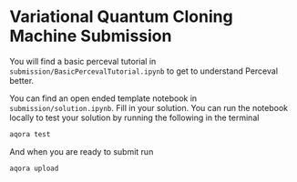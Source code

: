 # Variational Quantum Cloning Machine Submission

You will find a basic perceval tutorial in `submission/BasicPercevalTutorial.ipynb` to get to understand Perceval better.

You can find an open ended template notebook in `submission/solution.ipynb`.
Fill in your solution. You can run the notebook locally to test your
solution by running the following in the terminal

```bash
aqora test
```

And when you are ready to submit run

```bash
aqora upload
```
